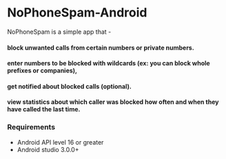 NoPhoneSpam-Android
===================

NoPhoneSpam is a simple app that -

#### block unwanted calls from certain numbers or private numbers.
#### enter numbers to be blocked with wildcards (ex: you can block whole prefixes or companies),
#### get notified about blocked calls (optional).
#### view statistics about which caller was blocked how often and when they have called the last time.

### Requirements

- Android API level 16 or greater
- Android studio 3.0.0+


